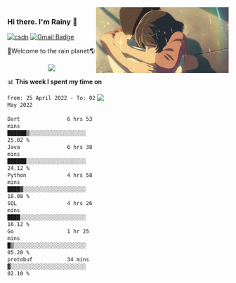 <img  align='right' height="150" src="https://github.com/LikeRainDay/LikeRainDay/blob/master/pic/img_rain_1.gif?raw=true">



### Hi there. I'm Rainy :lemon:

[![csdn](https://img.shields.io/badge/-csdn-c14438?style=flat-square&logo=c&logoColor=white)](https://blog.csdn.net/qq_15807167)
[![Gmail Badge](https://img.shields.io/badge/-gmail-c14438?style=flat-square&logo=Gmail&logoColor=white&link=mailto:houshuai0816@gmail.com)](mailto:houshuai0816@gmail.com)

🚀Welcome to the rain planet🌎

<center>
<img align='center'  src="https://source.unsplash.com/random/1200x600">
</center>

📊 **This week I spent my time on**

<img align='right'   width="300" src="https://github-readme-stats.vercel.app/api?username=LikeRainDay&show_icons=true&title_color=fff&icon_color=79ff97&text_color=9f9f9f&bg_color=151515">

<!--START_SECTION:waka-->

```text
From: 25 April 2022 - To: 02 May 2022

Dart               6 hrs 53 mins   ██████▒░░░░░░░░░░░░░░░░░░   25.02 %
Java               6 hrs 38 mins   ██████░░░░░░░░░░░░░░░░░░░   24.12 %
Python             4 hrs 58 mins   ████▓░░░░░░░░░░░░░░░░░░░░   18.08 %
SQL                4 hrs 26 mins   ████░░░░░░░░░░░░░░░░░░░░░   16.12 %
Go                 1 hr 25 mins    █▒░░░░░░░░░░░░░░░░░░░░░░░   05.20 %
protobuf           34 mins         ▓░░░░░░░░░░░░░░░░░░░░░░░░   02.10 %
```

<!--END_SECTION:waka-->
